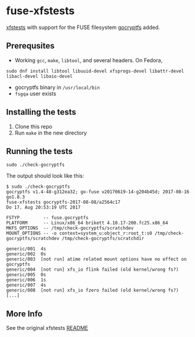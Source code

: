 fuse-xfstests
=============

[xfstests](https://kernel.googlesource.com/pub/scm/fs/ext2/xfstests-bld/+/HEAD/Documentation/what-is-xfstests.md)
with support for the FUSE filesystem [gocryptfs](https://github.com/rfjakob/gocryptfs)
added.

Prerequsites
------------

* Working `gcc`, `make`, `libtool`, and several headers. On Fedora,
```
sudo dnf install libtool libuuid-devel xfsprogs-devel libattr-devel libacl-devel libaio-devel
```
* gocryptfs binary in `/usr/local/bin`
* `fsgqa` user exists

Installing the tests
--------------------

1. Clone this repo
2. Run `make` in the new directory

Running the tests
-----------------

```
sudo ./check-gocryptfs
```

The output should look like this:

```
$ sudo ./check-gocryptfs
gocryptfs v1.4-48-g312ea32; go-fuse v20170619-14-g204b45d; 2017-08-16 go1.8.3
fuse-xfstests gocryptfs-2017-08-08/a2564c17
Do 17. Aug 20:53:19 UTC 2017

FSTYP         -- fuse.gocryptfs
PLATFORM      -- Linux/x86_64 brikett 4.10.17-200.fc25.x86_64
MKFS_OPTIONS  -- /tmp/check-gocryptfs/scratchdev
MOUNT_OPTIONS -- -o context=system_u:object_r:root_t:s0 /tmp/check-gocryptfs/scratchdev /tmp/check-gocryptfs/scratchdir

generic/001	 4s
generic/002	 0s
generic/003	 [not run] atime related mount options have no effect on gocryptfs
generic/004	 [not run] xfs_io flink failed (old kernel/wrong fs?)
generic/005	 0s
generic/006	 1s
generic/007	 4s
generic/008	 [not run] xfs_io fzero failed (old kernel/wrong fs?)
[...]
```

More Info
---------

See the original xfstests [README](README)
